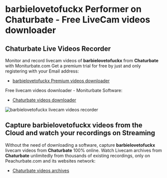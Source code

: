 # barbielovetofuckx Performer on Chaturbate - Free LiveCam videos downloader

## Chaturbate Live Videos Recorder

Monitor and record livecam videos of **barbielovetofuckx** from **Chaturbate** with Moniturbate.com
Get a premium trial for free by just and only registering with your Email address:
* [barbielovetofuckx Premium videos downloader](https://moniturbate.com/request-demo-licence-key.html)

Free livecam videos downloader - Moniturbate Software:
* [Chaturbate videos downloader](https://moniturbate.com/moniturbate-download-software.html)

![barbielovetofuckx livecam videos recorder](https://peachurnet.com/templates/moniturbate-software.png)


## Capture barbielovetofuckx videos from the Cloud and watch your recordings on Streaming

Without the need of downloading a software, capture **barbielovetofuckx** livecam videos from **Chaturbate** 100% online.
Watch Livecam archives from **Chaturbate** unlimitedly from thousands of existing recordings, only on Peachurbate.com and its websites network:
* [Chaturbate videos archives](https://peachurnet.com/)